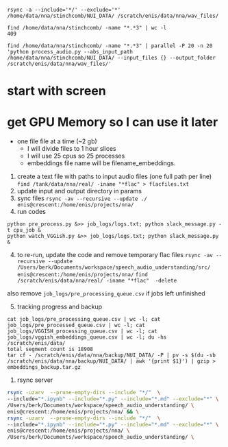 ```
rsync -a --include='*/' --exclude='*' /home/data/nna/stinchcomb/NUI_DATA/ /scratch/enis/data/nna/wav_files/

find /home/data/nna/stinchcomb/ -name "*.*3" | wc -l
409
```
```
find /home/data/nna/stinchcomb/ -name "*.*3" | parallel -P 20 -n 20 'python process_audio.py --abs_input_path /home/data/nna/stinchcomb/NUI_DATA/ --input_files {} --output_folder /scratch/enis/data/nna/wav_files/'
```

# start with screen
# get GPU Memory so I can use it later
* one file file at a time (~2 gb)
  * I will divide files to 1 hour slices
  * I will use 25 cpus so 25 processes
  * embeddings file name will be filename_embeddings.



1) create a text file with paths to input audio files (one full path per line)
    `find /tank/data/nna/real/ -iname "*flac" > flacfiles.txt`
2) update input and output directory in params
3) sync files `rsync -av --recursive --update ./ enis@crescent:/home/enis/projects/nna/ `
3) run codes
```
python pre_process.py &>> job_logs/logs.txt; python slack_message.py -t cpu_job &
python watch_VGGish.py &>> job_logs/logs.txt; python slack_message.py &
```
4) to re-run, update the code and remove temporary flac files
`rsync -av --recursive --update /Users/berk/Documents/workspace/speech_audio_understanding/src/ enis@crescent:/home/enis/projects/nna/`
`find /scratch/enis/data/nna/real/ -iname "*flac"  -delete`

also remove `job_logs/pre_processing_queue.csv` if jobs left unfinished

5) tracking progress and backup
```
cat job_logs/pre_processing_queue.csv | wc -l; cat job_logs/pre_processed_queue.csv | wc -l; cat job_logs/VGGISH_processing_queue.csv | wc -l; cat job_logs/vggish_embeddings_queue.csv | wc -l; du -hs /scratch/enis/data/
total segment count is 18908
tar cf - /scratch/enis/data/nna/backup/NUI_DATA/ -P | pv -s $(du -sb /scratch/enis/data/nna/backup/NUI_DATA/ | awk '{print $1}') | gzip > embeddings_backup.tar.gz
```

1) rsync server
```bash
rsync -uzarv  --prune-empty-dirs --include "*/"  \
--include="*.ipynb" --include="*.py" --include="*.md" --exclude="*" \
/Users/berk/Documents/workspace/speech_audio_understanding/ \
enis@crescent:/home/enis/projects/nna/ && \
rsync -uzarv  --prune-empty-dirs --include "*/"  \
--include="*.ipynb" --include="*.py" --include="*.md" --exclude="*" \
enis@crescent:/home/enis/projects/nna/ \
/Users/berk/Documents/workspace/speech_audio_understanding/ \
```
